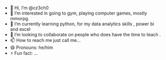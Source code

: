 - 👋 Hi, I’m @cz3ch0
- 👀 I’m interested in going to gym, playing computer games, mostly mmorpg.
- 🌱 I’m currently learning python, for my data analytics skills , power bi and excel
- 💞️ I’m looking to collaborate on people who does have the time to teach .
- 📫 How to reach me just call me...
- 😄 Pronouns: he/him
- ⚡ Fun fact: ...

<!---
cz3ch0/cz3ch0 is a ✨ special ✨ repository because its `README.md` (this file) appears on your GitHub profile.
You can click the Preview link to take a look at your changes.
--->
